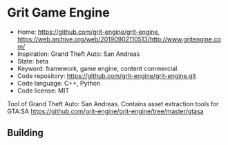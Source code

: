 # Grit Game Engine

- Home: https://github.com/grit-engine/grit-engine, https://web.archive.org/web/20190902110513/http://www.gritengine.com/
- Inspiration: Grand Theft Auto: San Andreas
- State: beta
- Keyword: framework, game engine, content commercial
- Code repository: https://github.com/grit-engine/grit-engine.git
- Code language: C++, Python
- Code license: MIT

Tool of Grand Theft Auto: San Andreas.
Contains asset extraction tools for GTA:SA https://github.com/grit-engine/grit-engine/tree/master/gtasa

## Building
